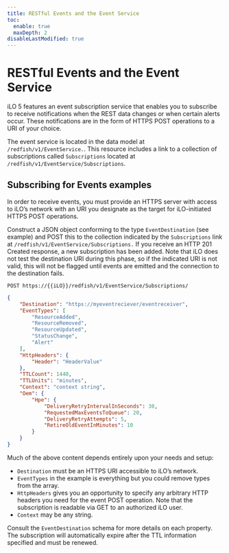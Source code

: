 ```yaml
---
title: RESTful Events and the Event Service
toc:
  enable: true
  maxDepth: 2
disableLastModified: true
---
```


# RESTful Events and the Event Service

iLO 5 features an event subscription service that enables you to
subscribe to receive notifications when the REST data changes or when certain alerts occur.
These notifications are in the form of HTTPS POST operations to a URI of your choice.

The event service is located in the data model at `/redfish/v1/EventService.`. This resource includes
a link to a collection of subscriptions called `Subscriptions` located at
`/redfish/v1/EventService/Subscriptions`.

## Subscribing for Events examples

In order to receive events, you must provide an HTTPS server with access to iLO’s network with
an URI you designate as the target for iLO-initiated HTTPS POST operations.

Construct a JSON object conforming to the type `EventDestination` (see example) and
POST this to the collection indicated by the `Subscriptions` link at
`/redfish/v1/EventService/Subscriptions.` If you receive an HTTP 201 Created
response, a new subscription has been added. Note that iLO does not test the destination URI
during this phase, so if the indicated URI is not valid, this will not be flagged until events are
emitted and the connection to the destination fails.

```test POST request
POST https://{{iLO}}/redfish/v1/EventService/Subscriptions/
```

```json POST Body
{
    "Destination": "https://myeventreciever/eventreceiver",
    "EventTypes": [
        "ResourceAdded",
        "ResourceRemoved",
        "ResourceUpdated",
        "StatusChange",
        "Alert"
    ],
    "HttpHeaders": {
        "Header": "HeaderValue"
    },
    "TTLCount": 1440,
    "TTLUnits": "minutes",
    "Context": "context string",
    "Oem": {
        "Hpe": {
            "DeliveryRetryIntervalInSeconds": 30,
            "RequestedMaxEventsToQueue": 20,
            "DeliveryRetryAttempts": 5,
            "RetireOldEventInMinutes": 10
        }
    }
}
```

Much of the above content depends entirely upon your needs and setup:

* `Destination` must be an HTTPS URI accessible to iLO’s network.
* `EventTypes` in the example is everything but you could remove types from the array.
* `HttpHeaders` gives you an opportunity to specify any arbitrary HTTP headers you need
for the event POST operation. Note that the subscription is readable via GET to an authorized
iLO user.
* `Context` may be any string.

Consult the `EventDestination` schema for more details on each property. The subscription
will automatically expire after the TTL information specified and must be renewed.
